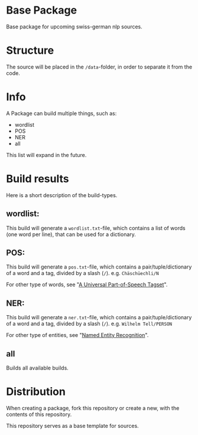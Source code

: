 Base Package
============

Base package for upcoming swiss-german nlp sources.


# Structure

The source will be placed in the `/data`-folder, in order to separate it from the code.


# Info

A Package can build multiple things, such as: 
- wordlist 
- POS
- NER
- all

This list will expand in the future.


# Build results

Here is a short description of the build-types.

## wordlist:

This build will generate a `wordlist.txt`-file, which contains a list of words (one word per line), that can be used for a dictionary.

## POS:

This build will generate a `pos.txt`-file, which contains a pair/tuple/dictionary of a word and a tag, divided by a slash (`/`). 
e.g. `Chäschüechli/N`

For other type of words, see "[A Universal Part-of-Speech Tagset](http://www.nltk.org/book/ch05.html#a-universal-part-of-speech-tagset)".

## NER:

This build will generate a `ner.txt`-file, which contains a pair/tuple/dictionary of a word and a tag, divided by a slash (`/`).
e.g. `Wilhelm Tell/PERSON`

For other type of entities, see "[Named Entity Recognition](http://www.nltk.org/book/ch07.html#named-entity-recognition)".

## all

Builds all available builds.


# Distribution

When creating a package, fork this repository or create a new, with the contents of this repository.

This repository serves as a base template for sources.
